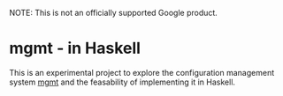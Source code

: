 NOTE: This is not an officially supported Google product.

# mgmt - in Haskell

This is an experimental project to explore the configuration management system
[mgmt](https://github.com/purpleidea/mgmt) and the feasability of implementing
it in Haskell.

